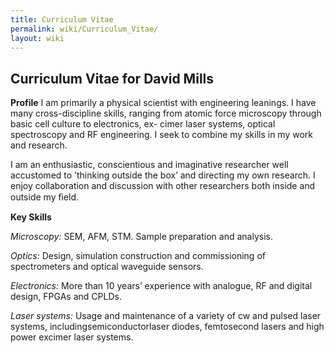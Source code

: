 ```yaml
---
title: Curriculum Vitae
permalink: wiki/Curriculum_Vitae/
layout: wiki
---
```


Curriculum Vitae for David Mills
--------------------------------

**Profile** I am primarily a physical scientist with engineering
leanings. I have many cross-discipline skills, ranging from atomic force
microscopy through basic cell culture to electronics, ex- cimer laser
systems, optical spectroscopy and RF engineering. I seek to combine my
skills in my work and research.

I am an enthusiastic, conscientious and imaginative researcher well
accustomed to ’thinking outside the box’ and directing my own research.
I enjoy collaboration and discussion with other researchers both inside
and outside my ﬁeld.

**Key Skills**

*Microscopy:* SEM, AFM, STM. Sample preparation and analysis.

*Optics:* Design, simulation construction and commissioning of
spectrometers and optical waveguide sensors.

*Electronics:* More than 10 years’ experience with analogue, RF and
digital design, FPGAs and CPLDs.

*Laser systems:* Usage and maintenance of a variety of cw and pulsed
laser systems, includingsemiconductorlaser diodes, femtosecond lasers
and high power excimer laser systems.
